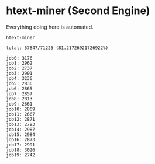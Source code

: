 # htext-miner (Second Engine)

Everything doing here is automated.

```
htext-miner

total: 57847/71225 (81.21726921726922%)

job0: 3176
job1: 2962
job2: 2737
job3: 2901
job4: 3236
job5: 2836
job6: 2865
job7: 2857
job8: 2813
job9: 2661
job10: 2869
job11: 2667
job12: 2871
job13: 2793
job14: 2987
job15: 2984
job16: 2873
job17: 2991
job18: 3026
job19: 2742
```